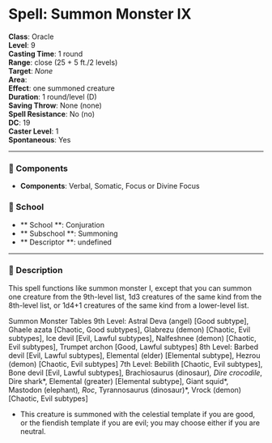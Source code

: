 
# Spell: Summon Monster IX
**Class**: Oracle  
**Level**: 9  
**Casting Time**: 1 round  
**Range**: close (25 + 5 ft./2 levels)  
**Target**: _None_  
**Area**:   
**Effect**: one summoned creature  
**Duration**: 1 round/level (D)  
**Saving Throw**: None (none)  
**Spell Resistance**: No (no)  
**DC**: 19  
**Caster Level**: 1  
**Spontaneous**: Yes

---

### 🔮 Components
- **Components**: Verbal, Somatic, Focus or Divine Focus

### 🏫 School
- ** School **: Conjuration
- ** Subschool **: Summoning
- ** Descriptor **: undefined
---

### 📜 Description
This spell functions like summon monster I, except that you can summon one creature from the 9th-level list, 1d3 creatures of the same kind from the 8th-level list, or 1d4+1 creatures of the same kind from a lower-level list.

Summon Monster Tables
9th Level: Astral Deva (angel) [Good subtype], Ghaele azata [Chaotic, Good subtypes], Glabrezu (demon) [Chaotic, Evil subtypes], Ice devil [Evil, Lawful subtypes], Nalfeshnee (demon) [Chaotic, Evil subtypes], Trumpet archon [Good, Lawful subtypes]
8th Level: Barbed devil [Evil, Lawful subtypes], Elemental (elder) [Elemental subtype], Hezrou (demon) [Chaotic, Evil subtypes]
7th Level: Bebilith [Chaotic, Evil subtypes], Bone devil [Evil, Lawful subtypes], Brachiosaurus (dinosaur)*, Dire crocodile*, Dire shark*, Elemental (greater) [Elemental subtype], Giant squid*, Mastodon (elephant)*, Roc*, Tyrannosaurus (dinosaur)*, Vrock (demon) [Chaotic, Evil subtypes]
 * This creature is summoned with the celestial template if you are good, or the fiendish template if you are evil; you may choose either if you are neutral.
